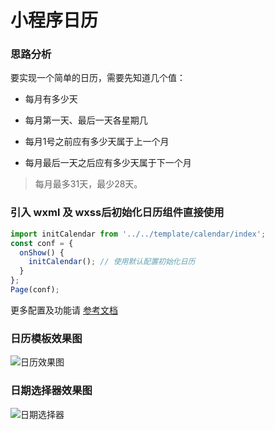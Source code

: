 # 小程序日历

### 思路分析

要实现一个简单的日历，需要先知道几个值：

- 每月有多少天

- 每月第一天、最后一天各星期几

- 每月1号之前应有多少天属于上一个月

- 每月最后一天之后应有多少天属于下一个月

> 每月最多31天，最少28天。

### 引入 wxml 及 wxss后初始化日历组件直接使用
```js
import initCalendar from '../../template/calendar/index';
const conf = {
  onShow() {
    initCalendar(); // 使用默认配置初始化日历
  }
};
Page(conf);
```

更多配置及功能请 [参考文档](http://calendar.isfeer.com)

### 日历模板效果图

![日历效果图](https://raw.githubusercontent.com/treadpit/wx_calendar/develop/screenshot/screenshot_calendar.gif)

### 日期选择器效果图

![日期选择器](https://raw.githubusercontent.com/treadpit/wx_calendar/develop/screenshot/screenshot_datepicker.gif)
